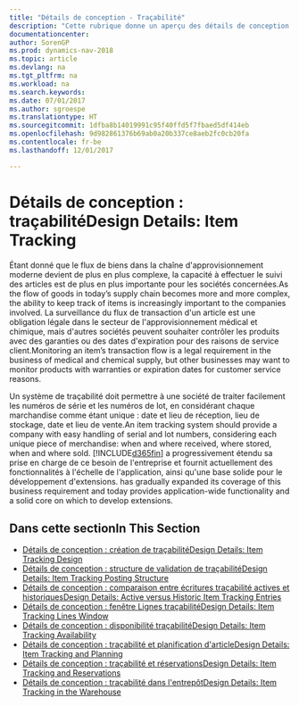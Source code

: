 ```yaml
---
title: "Détails de conception - Traçabilité"
description: "Cette rubrique donne un aperçu des détails de conception pour la traçabilité."
documentationcenter: 
author: SorenGP
ms.prod: dynamics-nav-2018
ms.topic: article
ms.devlang: na
ms.tgt_pltfrm: na
ms.workload: na
ms.search.keywords: 
ms.date: 07/01/2017
ms.author: sgroespe
ms.translationtype: HT
ms.sourcegitcommit: 1dfba8b14019991c95f40ffd5f7fbaed5df414eb
ms.openlocfilehash: 9d982861376b69ab0a20b337ce8aeb2fc0cb20fa
ms.contentlocale: fr-be
ms.lasthandoff: 12/01/2017

---
```

# <a name="design-details-item-tracking"></a><span data-ttu-id="526ca-103">Détails de conception : traçabilité</span><span class="sxs-lookup"><span data-stu-id="526ca-103">Design Details: Item Tracking</span></span>
<span data-ttu-id="526ca-104">Étant donné que le flux de biens dans la chaîne d'approvisionnement moderne devient de plus en plus complexe, la capacité à effectuer le suivi des articles est de plus en plus importante pour les sociétés concernées.</span><span class="sxs-lookup"><span data-stu-id="526ca-104">As the flow of goods in today’s supply chain becomes more and more complex, the ability to keep track of items is increasingly important to the companies involved.</span></span> <span data-ttu-id="526ca-105">La surveillance du flux de transaction d'un article est une obligation légale dans le secteur de l'approvisionnement médical et chimique, mais d'autres sociétés peuvent souhaiter contrôler les produits avec des garanties ou des dates d'expiration pour des raisons de service client.</span><span class="sxs-lookup"><span data-stu-id="526ca-105">Monitoring an item’s transaction flow is a legal requirement in the business of medical and chemical supply, but other businesses may want to monitor products with warranties or expiration dates for customer service reasons.</span></span>  

<span data-ttu-id="526ca-106">Un système de traçabilité doit permettre à une société de traiter facilement les numéros de série et les numéros de lot, en considérant chaque marchandise comme étant unique : date et lieu de réception, lieu de stockage, date et lieu de vente.</span><span class="sxs-lookup"><span data-stu-id="526ca-106">An item tracking system should provide a company with easy handling of serial and lot numbers, considering each unique piece of merchandise: when and where received, where stored, when and where sold.</span></span> [!INCLUDE[d365fin](includes/d365fin_md.md)]<span data-ttu-id="526ca-107"> a progressivement étendu sa prise en charge de ce besoin de l'entreprise et fournit actuellement des fonctionnalités à l'échelle de l'application, ainsi qu'une base solide pour le développement d'extensions.</span><span class="sxs-lookup"><span data-stu-id="526ca-107"> has gradually expanded its coverage of this business requirement and today provides application-wide functionality and a solid core on which to develop extensions.</span></span>  

## <a name="in-this-section"></a><span data-ttu-id="526ca-108">Dans cette section</span><span class="sxs-lookup"><span data-stu-id="526ca-108">In This Section</span></span>  
* [<span data-ttu-id="526ca-109">Détails de conception : création de traçabilité</span><span class="sxs-lookup"><span data-stu-id="526ca-109">Design Details: Item Tracking Design</span></span>](design-details-item-tracking-design.md)  
* [<span data-ttu-id="526ca-110">Détails de conception : structure de validation de traçabilité</span><span class="sxs-lookup"><span data-stu-id="526ca-110">Design Details: Item Tracking Posting Structure</span></span>](design-details-item-tracking-posting-structure.md)  
* [<span data-ttu-id="526ca-111">Détails de conception : comparaison entre écritures traçabilité actives et historiques</span><span class="sxs-lookup"><span data-stu-id="526ca-111">Design Details: Active versus Historic Item Tracking Entries</span></span>](design-details-active-versus-historic-item-tracking-entries.md)  
* [<span data-ttu-id="526ca-112">Détails de conception : fenêtre Lignes traçabilité</span><span class="sxs-lookup"><span data-stu-id="526ca-112">Design Details: Item Tracking Lines Window</span></span>](design-details-item-tracking-lines-window.md)  
* [<span data-ttu-id="526ca-113">Détails de conception : disponibilité traçabilité</span><span class="sxs-lookup"><span data-stu-id="526ca-113">Design Details: Item Tracking Availability</span></span>](design-details-item-tracking-availability.md)  
* [<span data-ttu-id="526ca-114">Détails de conception : traçabilité et planification d'article</span><span class="sxs-lookup"><span data-stu-id="526ca-114">Design Details: Item Tracking and Planning</span></span>](design-details-item-tracking-and-planning.md)  
* [<span data-ttu-id="526ca-115">Détails de conception : traçabilité et réservations</span><span class="sxs-lookup"><span data-stu-id="526ca-115">Design Details: Item Tracking and Reservations</span></span>](design-details-item-tracking-and-reservations.md)  
* [<span data-ttu-id="526ca-116">Détails de conception : traçabilité dans l'entrepôt</span><span class="sxs-lookup"><span data-stu-id="526ca-116">Design Details: Item Tracking in the Warehouse</span></span>](design-details-item-tracking-in-the-warehouse.md)

